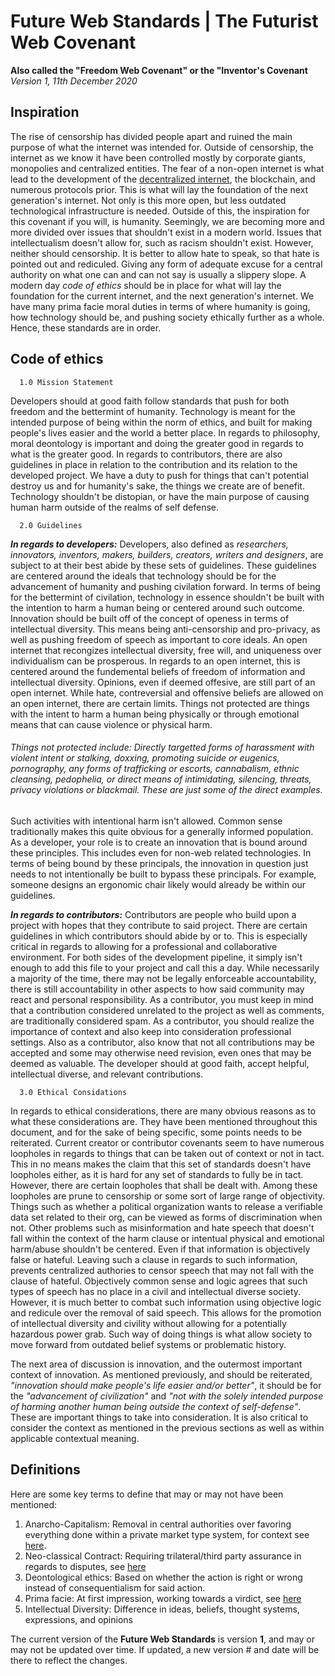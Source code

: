 # Future Web Standards | The Futurist Web Covenant
**Also called the "Freedom Web Covenant" or the "Inventor's Covenant**\
*Version 1, 11th December 2020*

## Inspiration
The rise of censorship has divided people apart and ruined the main purpose of what the internet was intended for. Outside of censorship, the internet as we know it have been controlled mostly by corporate giants, monopolies and centralized entities. The fear of a non-open internet is what lead to the development of the [decentralized internet](https://github.com/Lonero-Team/Decentralized-Internet), the blockchain, and numerous protocols prior. This is what will lay the foundation of the next generation's internet. Not only is this more open, but less outdated technological infrastructure is needed. Outside of this, the inspiration for this covenant if you will, is humanity. Seemingly, we are becoming more and more divided over issues that shouldn't exist in a modern world. Issues that intellectualism doesn't allow for, such as racism shouldn't exist. However, neither should censorship. It is better to allow hate to speak, so that hate is pointed out and rediculed. Giving any form of adequate excuse for a central authority on what one can and can not say is usually a slippery slope. A modern day *code of ethics* should be in place for what will lay the foundation for the current internet, and the next generation's internet. We have many prima facie moral duties in terms of where humanity is going, how technology should be, and pushing society ethically further as a whole. Hence, these standards are in order.
 
## Code of ethics
```
  1.0 Mission Statement
```  
Developers should at good faith follow standards that push for both freedom and the bettermint of humanity. Technology is meant for the intended purpose of being within the norm of ethics, and built for making people's lives easier and the world a better place. In regards to philosophy, moral deontology is important and doing the greater good in regards to what is the greater good. In regards to contributors, there are also guidelines in place in relation to the contribution and its relation to the developed project. We have a duty to push for things that can't potential destroy us and for humanity's sake, the things we create are of benefit. Technology shouldn't be distopian, or have the main purpose of causing human harm outside of the realms of self defense.
```
  2.0 Guidelines
```
***In regards to developers:*** Developers, also defined as *researchers, innovators, inventors, makers, builders, creators, writers and designers*, are subject to at their best abide by these sets of guidelines. These guidelines are centered around the ideals that technology should be for the advancement of humanity and pushing civilation forward. In terms of being for the bettermint of civilation, technology in essence shouldn't be built with the intention to harm a human being or centered around such outcome. Innovation should be built off of the concept of openess in terms of intellectual diversity. This means being anti-censorship and pro-privacy, as well as pushing freedom of speech as important to core ideals. An open internet that recongizes intellectual diversity, free will, and uniqueness over individualism can be prosperous. In regards to an open internet, this is centered around the fundemental beliefs of freedom of information and intellectual diversity. Opinions, even if deemed offesive, are still part of an open internet. While hate, contreversial and offensive beliefs are allowed on an open internet, there are certain limits. Things not protected are things with the intent to harm a human being physically or through emotional means that can cause violence or physical harm.
###### Things not protected include: Directly targetted forms of harassment with violent intent or stalking, doxxing, promoting suicide or eugenics, pornography, any forms of trafficking or escorts, cannabalism, ethnic cleansing, pedophelia, or  direct means of intimidating, silencing, threats, privacy violations or blackmail. These are just some of the direct examples.
Such activities with intentional harm isn't allowed. Common sense traditionally makes this quite obvious for a generally informed population. As a developer, your role is to create an innovation that is bound around these principles. This includes even for non-web related technologies. In terms of being bound by these principals, the innovation in question just needs to not intentionally be built to bypass these principals. For example, someone designs an ergonomic chair likely would already be within our guidelines.

***In regards to contributors:*** Contributors are people who build upon a project with hopes that they contribute to said project. There are certain guidelines in which contributors should abide by or to. This is especially critical in regards to allowing for a professional and collaborative environment. For both sides of the development pipeline, it simply isn't enough to add this file to your project and call this a day. While necessarily a majority of the time, there may not be legally enforceable accountability, there is still accountability in other aspects to how said community may react and personal responsibility. As a contributor, you must keep in mind that a contribution considered unrelated to the project as well as comments, are traditionally considered spam. As a contributor, you should realize the importance of context and also keep into consideration professional settings. Also as a contributor, also know that not all contributions may be accepted and some may otherwise need revision, even ones that may be deemed as valuable. The developer should at good faith, accept helpful, intellectual diverse, and relevant contributions.

```  
  3.0 Ethical Considations
```
In regards to ethical considerations, there are many obvious reasons as to what these considerations are. They have been mentioned throughout this document, and for the sake of being specific, some points needs to be reiterated. Current creator or contributor covenants seem to have numerous loopholes in regards to things that can be taken out of context or not in tact. This in no means makes the claim that this set of standards doesn't have loopholes either, as it is hard for any set of standards to fully be in tact. However, there are certain loopholes that shall be dealt with. Among these loopholes are prune to censorship or some sort of large range of objectivity. Things such as whether a political organization wants to release a verifiable data set related to their org, can be viewed as forms of discrimination when not. Other problems such as misinformation and hate speech that doesn't fall within the context of the harm clause or intentual physical and emotional harm/abuse shouldn't be centered. Even if that information is objectively false or hateful. Leaving such a clause in regards to such information, prevents centralized authories to censor speech that may not fall with the clause of hateful. Objectively common sense and logic agrees that such types of speech has no place in a civil and intellectual diverse society. However, it is much better to combat such information using objective logic and redicule over the removal of said speech. This allows for the promotion of intellectual diversity and civility without allowing for a potentially hazardous power grab. Such way of doing things is what allow society to move forward from outdated belief systems or problematic history.

The next area of discussion is innovation, and the outermost important context of innovation. As mentioned previously, and should be reiterated, *"innovation should make people's life easier and/or better"*, it should be for the *"advancement of civilization"* and *"not with the solely intended purpose of harming another human being outside the context of self-defense"*. These are important things to take into consideration. It is also critical to consider the context as mentioned in the previous sections as well as within applicable contextual meaning.

## Definitions
Here are some key terms to define that may or may not have been mentioned:
1. Anarcho-Capitalism: Removal in central authorities over favoring everything done within a private market type system, for context see [here](https://hackernoon.com/u/TheLoneroFoundation).
2. Neo-classical Contract: Requiring trilateral/third party assurance in regards to disputes, see [here](https://en.wikipedia.org/wiki/Neo-classical_contract)
3. Deontological ethics: Based on whether the action is right or wrong instead of consequentialism for said action.
4. Prima facie: At first impression, working towards a virdict, see [here](https://en.wikipedia.org/wiki/Prima_facie)
5. Intellectual Diversity: Difference in ideas, beliefs, thought systems, expressions, and opinions

The current version of the **Future Web Standards** is version **1**, and may or may not be updated over time. If updated, a new version # and date will be there to reflect the changes.
